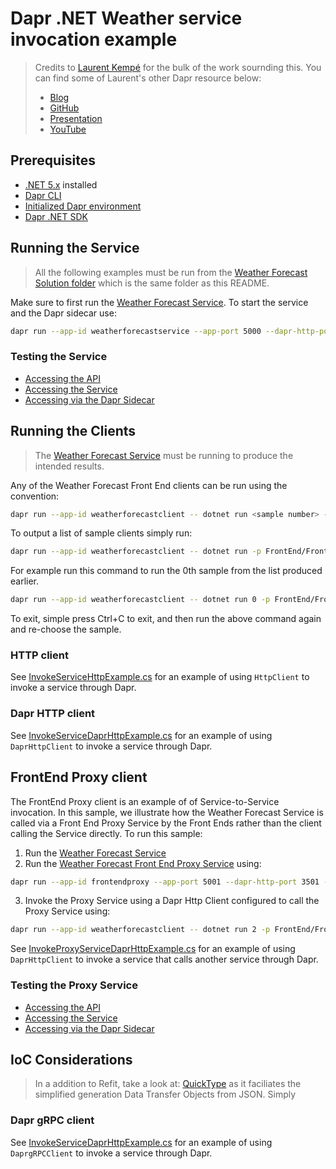 # Dapr .NET Weather service invocation example

>Credits to [Laurent Kempé](https://laurentkempe.com/) for the bulk of the work sournding this.  You can find some of Laurent's other Dapr resource below:
>- [Blog](https://laurentkempe.com/)
>- [GitHub](https://github.com/laurentkempe)
>- [Presentation](https://laurentkempe.com/presentations/Introduction%20to%20Dapr%20.NET%20SDK/Introduction%20to%20Dapr%20.NET%20SDK.pptx)
>- [YouTube](https://www.youtube.com/watch?v=XtASb2tmo5c&t=119s)
## Prerequisites

- [.NET 5.x](https://dotnet.microsoft.com/download) installed
- [Dapr CLI](https://docs.dapr.io/getting-started/install-dapr-cli/)
- [Initialized Dapr environment](https://docs.dapr.io/getting-started/install-dapr-selfhost/)
- [Dapr .NET SDK](https://docs.dapr.io/developing-applications/sdks/dotnet/)


## Running the Service

>All the following examples must be run from the [Weather Forecast Solution folder](./) which is the same folder as this README.

Make sure to first run the [Weather Forecast Service](./Service.WeatherForecast).  To start the service and the Dapr sidecar use:

```sh
dapr run --app-id weatherforecastservice --app-port 5000 --dapr-http-port 3500 --app-ssl dotnet run -- --urls=https://localhost:5000/ -p Service.WeatherForecast/Service.WeatherForecast.csproj
```

### Testing the Service

- [Accessing the API](https://localhost:5000/swagger/index.html)
- [Accessing the Service](https://localhost:5000/WeatherForecast/)
- [Accessing via the Dapr Sidecar](http://localhost:3500/v1.0/invoke/weatherforecastservice/method/weatherforecast)


## Running the Clients

>The [Weather Forecast Service](./Service.WeatherForecast) must be running to produce the intended results.

Any of the Weather Forecast Front End clients can be run using the convention:

```sh
dapr run --app-id weatherforecastclient -- dotnet run <sample number> -p FrontEnd/FrontEnd.csproj
```

To output a list of sample clients simply run:

```sh
dapr run --app-id weatherforecastclient -- dotnet run -p FrontEnd/FrontEnd.csproj
```

For example run this command to run the 0th sample from the list produced earlier.

```sh
dapr run --app-id weatherforecastclient -- dotnet run 0 -p FrontEnd/FrontEnd.csproj
```

To exit, simple press Ctrl+C to exit, and then run the above command again and re-choose the sample.

### HTTP client

See [InvokeServiceHttpExample.cs](./FrontEnd/InvokeServiceHttpExample.cs) for an example of using `HttpClient` to invoke a service through Dapr.

### Dapr HTTP client

See [InvokeServiceDaprHttpExample.cs](./FrontEnd/InvokeServiceDaprHttpExample.cs) for an example of using `DaprHttpClient` to invoke a service through Dapr.

## FrontEnd Proxy client

The FrontEnd Proxy client is an example of of Service-to-Service invocation.  In this sample, we illustrate how the  Weather Forecast Service is called via a Front End Proxy Service by the Front Ends rather than the client calling the Service directly.  To run this sample:

1. Run the [Weather Forecast Service](./Service.WeatherForecast)
2. Run the [Weather Forecast Front End Proxy Service](./FrontEnd.Proxy) using:

```sh
dapr run --app-id frontendproxy --app-port 5001 --dapr-http-port 3501 --app-ssl dotnet run -- --urls=https://localhost:5001/ -p FrontEnd.Proxy/FrontEnd.Proxy.csproj
```

3. Invoke the Proxy Service using a Dapr Http Client configured to call the Proxy Service using:

```sh
dapr run --app-id weatherforecastclient -- dotnet run 2 -p FrontEnd/FrontEnd.csproj
```

See [InvokeProxyServiceDaprHttpExample.cs](./FrontEnd/InvokeProxyServiceDaprHttpExample.cs) for an example of using `DaprHttpClient` to invoke a service that calls another service through Dapr.

### Testing the Proxy Service

- [Accessing the API](https://localhost:5001/swagger/index.html)
- [Accessing the Service](https://localhost:5001/WeatherForecast/)
- [Accessing via the Dapr Sidecar](http://localhost:3501/v1.0/invoke/frontendproxy/method/weatherforecast)


## IoC Considerations


> In a addition to Refit, take a look at:  [QuickType](https://quicktype.io) as it faciliates the simplified generation Data Transfer Objects from JSON.  Simply 


### Dapr gRPC client

See [InvokeServiceDaprHttpExample.cs](./FrontEnd/InvokeServiceDaprHttpExample.cs) for an example of using `DaprgRPCClient` to invoke a service through Dapr.